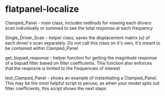 # flatpanel-localize
Clamped_Panel - main class, includes methods for viewing each drivers scan individually or summed to see the total response at each frequency

Single_Driver_Scan - helper class, saves the displacement matrix (u) of each driver's scan separately. Do not call this class on it's own, it's meant to be contained within Clamped_Panel

get_biquad_response - helper function for getting the magnitude response of a biquad filter based on filter coefficients. This function also enforces that the resposne is limited to the frequencies of interest

test_Clamped_Panel - shows an example of instantiating a Clamped_Panel. This may be the most helpful script to peruse, as when your model spits out filter coefficients, this script shows the next steps
